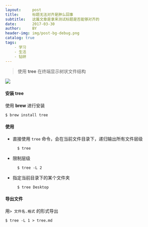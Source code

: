 ```yaml
---
layout:     post
title:      标题无法对齐是肿么回事
subtitle:   这篇文章是拿来测试标题是否能够对齐的
date:       2017-03-30
author:     BY
header-img: img/post-bg-debug.png
catalog: true
tags:
    - 学习
    - 生活
    - 钻研
---
```


> 使用 **tree** 在终端显示树状文件结构

![](https://ww4.sinaimg.cn/large/006tKfTcgy1fdhotefcb5j315s0ugjwk.jpg)

#### 安装 tree
使用 **brew** 进行安装

	$ brew install tree

#### 使用
- 直接使用 `tree` 命令，会在当前文件目录下，递归输出所有文件层级
	
		$ tree

- 限制层级

		$ tree -L 2

- 指定当前目录下的某个文件夹

		$ tree Desktop
	
#### 导出文件  
用`> 文件名.格式` 的形式导出

	$ tree -L 1 > tree.md
